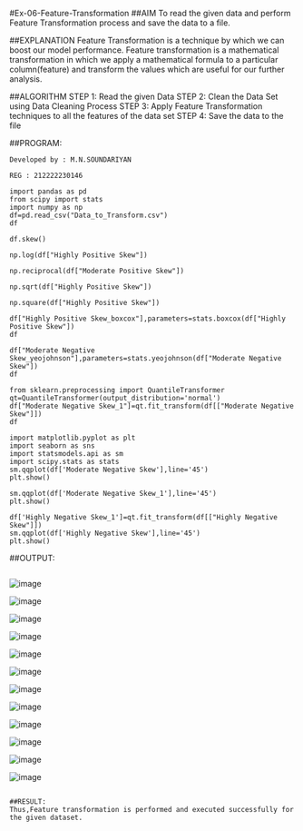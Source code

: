 #Ex-06-Feature-Transformation
##AIM
To read the given data and perform Feature Transformation process and save the data to a file.

##EXPLANATION
Feature Transformation is a technique by which we can boost our model performance. Feature transformation is a mathematical transformation in which we apply a mathematical formula to a particular column(feature) and transform the values which are useful for our further analysis.

##ALGORITHM
STEP 1: Read the given Data
STEP 2: Clean the Data Set using Data Cleaning Process
STEP 3: Apply Feature Transformation techniques to all the features of the data set
STEP 4: Save the data to the file

##PROGRAM:
```
Developed by : M.N.SOUNDARIYAN

REG : 212222230146

```


```
import pandas as pd
from scipy import stats
import numpy as np
df=pd.read_csv("Data_to_Transform.csv")
df

df.skew()

np.log(df["Highly Positive Skew"])

np.reciprocal(df["Moderate Positive Skew"])

np.sqrt(df["Highly Positive Skew"])

np.square(df["Highly Positive Skew"])

df["Highly Positive Skew_boxcox"],parameters=stats.boxcox(df["Highly Positive Skew"])
df

df["Moderate Negative Skew_yeojohnson"],parameters=stats.yeojohnson(df["Moderate Negative Skew"])
df

from sklearn.preprocessing import QuantileTransformer
qt=QuantileTransformer(output_distribution='normal')
df["Moderate Negative Skew_1"]=qt.fit_transform(df[["Moderate Negative Skew"]])
df

import matplotlib.pyplot as plt
import seaborn as sns
import statsmodels.api as sm
import scipy.stats as stats
sm.qqplot(df['Moderate Negative Skew'],line='45')
plt.show()

sm.qqplot(df['Moderate Negative Skew_1'],line='45')
plt.show()

df['Highly Negative Skew_1']=qt.fit_transform(df[["Highly Negative Skew"]])
sm.qqplot(df['Highly Negative Skew'],line='45')
plt.show()
```

##OUTPUT:

```
```
![image](https://github.com/soundariyan18/ODD2023-Datascience-Ex06/assets/119393307/26efb87b-7cc0-46f4-960c-f37269841add)

![image](https://github.com/soundariyan18/ODD2023-Datascience-Ex06/assets/119393307/fa2c987c-f929-448a-9819-20686679d629)

![image](https://github.com/soundariyan18/ODD2023-Datascience-Ex06/assets/119393307/01c2f997-6a49-4188-bd4d-59d121cbf910)

![image](https://github.com/soundariyan18/ODD2023-Datascience-Ex06/assets/119393307/af75ed4a-4dc0-4865-80ad-98fe4ac6f43c)

![image](https://github.com/soundariyan18/ODD2023-Datascience-Ex06/assets/119393307/722f9e2b-eb50-4ba5-85cb-96f64290f24e)

![image](https://github.com/soundariyan18/ODD2023-Datascience-Ex06/assets/119393307/4586d3d8-2333-4cb6-8645-8b7498167e44)

![image](https://github.com/soundariyan18/ODD2023-Datascience-Ex06/assets/119393307/617a41e5-d768-4080-9bb9-962302331b94)

![image](https://github.com/soundariyan18/ODD2023-Datascience-Ex06/assets/119393307/0d3c68e8-5a33-4ad3-9ea8-0b2c405980ca)

![image](https://github.com/soundariyan18/ODD2023-Datascience-Ex06/assets/119393307/1f19fde8-ca41-43e9-a117-a3aa9770d32c)

![image](https://github.com/soundariyan18/ODD2023-Datascience-Ex06/assets/119393307/a88dcd76-2cb3-4012-83ac-1a41d89ab3ad)

![image](https://github.com/soundariyan18/ODD2023-Datascience-Ex06/assets/119393307/c6d3bad8-ca05-4ff4-a78a-668bcbcbf32c)

![image](https://github.com/soundariyan18/ODD2023-Datascience-Ex06/assets/119393307/6ce7db32-fcd2-418a-9fa6-716ecfc5b002)
```

##RESULT:
Thus,Feature transformation is performed and executed successfully for the given dataset.
